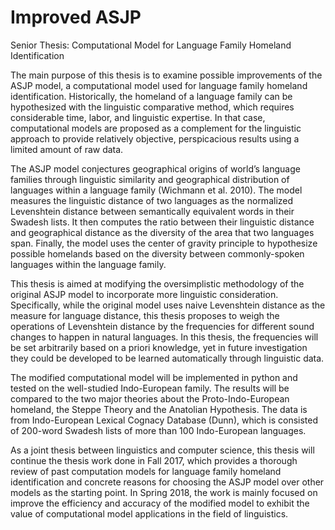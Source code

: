 # Improved ASJP

Senior Thesis: Computational Model for Language Family Homeland Identification

The main purpose of this thesis is to examine possible improvements of the ASJP model, a computational model used for language family homeland identification. Historically, the homeland of a language family can be hypothesized with the linguistic comparative method, which requires considerable time, labor, and linguistic expertise. In that case, computational models are proposed as a complement for the linguistic approach to provide relatively objective, perspicacious results using a limited amount of raw data.

The ASJP model conjectures geographical origins of world’s language families through linguistic similarity and geographical distribution of languages within a language family (Wichmann et al. 2010). The model measures the linguistic distance of two languages as the normalized Levenshtein distance between semantically equivalent words in their Swadesh lists. It then computes the ratio between their linguistic distance and geographical distance as the diversity of the area that two languages span. Finally, the model uses the center of gravity principle to hypothesize possible homelands based on the diversity between commonly-spoken languages within the language family.

This thesis is aimed at modifying the oversimplistic methodology of the original ASJP model to incorporate more linguistic consideration. Specifically, while the original model uses naive Levenshtein distance as the measure for language distance, this thesis proposes to weigh the operations of Levenshtein distance by the frequencies for different sound changes to happen in natural languages. In this thesis, the frequencies will be set arbitrarily based on a priori knowledge, yet in future investigation they could be developed to be learned automatically through linguistic data.

The modified computational model will be implemented in python and tested on the well-studied Indo-European family. The results will be compared to the two major theories about the Proto-Indo-European homeland, the Steppe Theory and the Anatolian Hypothesis. The data is from Indo-European Lexical Cognacy Database (Dunn), which is consisted of 200-word Swadesh lists of more than 100 Indo-European languages.

As a joint thesis between linguistics and computer science, this thesis will continue the thesis work done in Fall 2017, which provides a thorough review of past computation models for language family homeland identification and concrete reasons for choosing the ASJP model over other models as the starting point. In Spring 2018, the work is mainly focused on improve the efficiency and accuracy of the modified model to exhibit the value of computational model applications in the field of linguistics.
